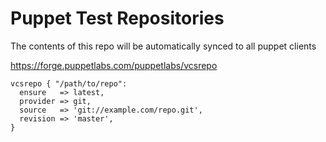 Puppet Test Repositories
========================

The contents of this repo will be automatically synced to all puppet clients

https://forge.puppetlabs.com/puppetlabs/vcsrepo

```puppet
vcsrepo { "/path/to/repo":
  ensure   => latest,
  provider => git,
  source   => 'git://example.com/repo.git',
  revision => 'master',
}